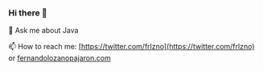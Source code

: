 ### Hi there 👋

💬 Ask me about Java

📫 How to reach me: [https://twitter.com/frlzno](https://twitter.com/frlzno) or [fernandolozanopajaron.com](https://www.fernandolozanopajaron.com/)
